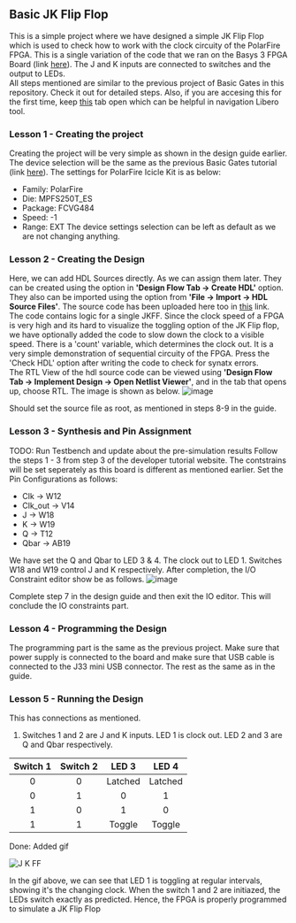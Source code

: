 ## Basic JK Flip Flop
This is a simple project where we have designed a simple JK Flip Flop which is used to check how to work with the clock circuity of the PolarFire FPGA. This is a single variation of the code that we ran on the Basys 3 FPGA Board (link [here](https://github.com/sanathNU/Verilog-Projects/tree/main/J%20K%20Flip%20Flop)). The J and K inputs are connected to switches and the output to LEDs. <br>
All steps mentioned are similar to the previous project of Basic Gates in this repository. Check it out for detailed steps. Also, if you are accesing this for the first time, keep [this](https://microchipdeveloper.com/fpgadt:libero-getting-started) tab open which can be helpful in navigation Libero tool.
### Lesson 1 - Creating the project
Creating the project will be very simple as shown in the design guide earlier. The device selection will be the same as the previous Basic Gates tutorial (link [here](https://github.com/sanathNU/Experiments-in-PolarFire-Icicle-Kit/blob/main/Basic%20Gates/SimpleProject.md)). The settings for PolarFire Icicle Kit is as below:
* Family: PolarFire
* Die: MPFS250T_ES
* Package: FCVG484
* Speed: -1
* Range: EXT
The device settings selection can be left as default as we are not changing anything.
### Lesson 2 - Creating the Design
Here, we can add HDL Sources directly. As we can assign them later. They can be created using the option in **'Design Flow Tab -> Create HDL'** option. They also can be imported using the option from **'File -> Import -> HDL Source Files'**. The source code has been uploaded here too in [this](https://github.com/sanathNU/Experiments-in-PolarFire-Icicle-Kit/blob/main/Sequential%20Circuit/Source%20Files/JKK.v) link. <br>
The code contains logic for a single JKFF. Since the clock speed of a FPGA is very high and its hard to visualize the toggling option of the JK Flip flop, we have optionally added the code to slow down the clock to a visible speed. There is a 'count' variable, which determines the clock out. It is a very simple demonstration of sequential circuity of the FPGA. Press the 'Check HDL' option after writing the code to check for synatx errors. <br>
The RTL View of the hdl source code can be viewed using **'Design Flow Tab -> Implement Design -> Open Netlist Viewer'**, and in the tab that opens up, choose RTL. The image is shown as below.
![image](https://user-images.githubusercontent.com/77428228/208342452-e2274489-982e-4170-9c08-720373d4f548.png)

Should set the source file as root, as mentioned in steps 8-9 in the guide.
### Lesson 3 - Synthesis and Pin Assignment
TODO: Run Testbench and update about the pre-simulation results
Follow the steps 1 - 3 from step 3 of the developer tutorial website. The contstrains will be set seperately as this board is different as mentioned earlier. Set the Pin Configurations as follows:

* Clk -> W12
* Clk_out -> V14
* J -> W18
* K -> W19
* Q -> T12
* Qbar -> AB19

We have set the Q and Qbar to LED 3 & 4. The clock out to LED 1. Switches W18 and W19 control J and K respectively. After completion, the I/O Constraint editor show be as follows.
![image](https://user-images.githubusercontent.com/77428228/208344070-7d8a207e-b0b4-466d-ac7e-68a9089e9b95.png)

Complete step 7 in the design guide and then exit the IO editor. This will conclude the IO constraints part.
### Lesson 4 - Programming the Design
The programming part is the same as the previous project. Make sure that power supply is connected to the board and make sure that USB cable is connected to the J33 mini USB connector. The rest as the same as in the guide.

### Lesson 5 - Running the Design
This has connections as mentioned.
1. Switches 1 and 2 are J and K inputs. LED 1 is clock out. LED 2 and 3 are Q and Qbar respectively.

| Switch 1 | Switch 2 | LED 3 | LED 4 |
| :-: | :-: | :-: | :-: |
| 0 | 0 | Latched | Latched |
| 0 | 1 | 0 | 1 |
| 1 | 0 | 1 | 0 |
| 1 | 1 | Toggle | Toggle |

Done: Added gif

![J K FF](https://user-images.githubusercontent.com/77428228/208359200-f10dcba0-94ba-415f-afb2-51cd9baaab00.gif)

In the gif above, we can see that LED 1 is toggling at regular intervals, showing it's the changing clock. When the switch 1 and 2 are initiazed, the LEDs switch exactly as predicted. Hence, the FPGA is properly programmed to simulate a JK Flip Flop
